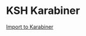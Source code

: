 # KSH Karabiner

[Import to Karabiner](karabiner://karabiner/assets/complex_modifications/import?url=https://raw.githubusercontent.com/shkang46/karabiner/main/ksh_karabiner.json)
